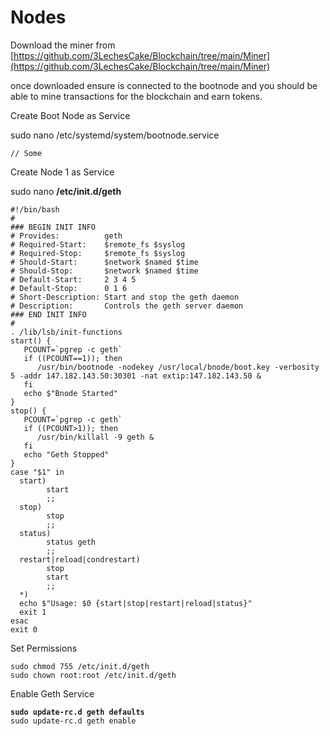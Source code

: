 # Nodes

Download the miner from [https://github.com/3LechesCake/Blockchain/tree/main/Miner](https://github.com/3LechesCake/Blockchain/tree/main/Miner)

once downloaded ensure is connected to the bootnode and you should be able to mine transactions for the blockchain and earn tokens.

Create Boot Node as Service

sudo nano /etc/systemd/system/bootnode.service

```
// Some
```

Create Node 1 as Service

sudo nano  **/etc/init.d/geth**



```
#!/bin/bash
#
### BEGIN INIT INFO
# Provides:          geth
# Required-Start:    $remote_fs $syslog
# Required-Stop:     $remote_fs $syslog
# Should-Start:      $network $named $time
# Should-Stop:       $network $named $time
# Default-Start:     2 3 4 5
# Default-Stop:      0 1 6
# Short-Description: Start and stop the geth daemon
# Description:       Controls the geth server daemon
### END INIT INFO
#
. /lib/lsb/init-functions
start() {   
   PCOUNT=`pgrep -c geth`
   if ((PCOUNT==1)); then
      /usr/bin/bootnode -nodekey /usr/local/bnode/boot.key -verbosity 5 -addr 147.182.143.50:30301 -nat extip:147.182.143.50 &
   fi
   echo $"Bnode Started"
}
stop() {
   PCOUNT=`pgrep -c geth`
   if ((PCOUNT>1)); then   
      /usr/bin/killall -9 geth &
   fi
   echo "Geth Stopped"
}
case "$1" in
  start)
        start
        ;;
  stop)
        stop
        ;;
  status)
        status geth
        ;;
  restart|reload|condrestart)
        stop
        start
        ;;
  *)
  echo $"Usage: $0 {start|stop|restart|reload|status}"
  exit 1
esac
exit 0
```



Set Permissions

```
sudo chmod 755 /etc/init.d/geth
sudo chown root:root /etc/init.d/geth
```

Enable Geth Service

<pre><code><strong>sudo update-rc.d geth defaults
</strong>sudo update-rc.d geth enable</code></pre>
